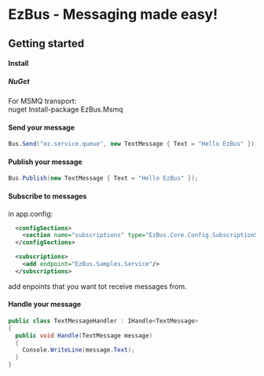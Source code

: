 EzBus - Messaging made easy!
===============================

## Getting started

#### Install


##### NuGet

For MSMQ transport:<br/>
nuget Install-package EzBus.Msmq

#### Send your message

```C#
Bus.Send("ez.service.queue", new TextMessage { Text = "Hello EzBus" });
```

#### Publish your message

```C#
Bus.Publish(new TextMessage { Text = "Hello EzBus" });
```

#### Subscribe to messages

in app.config:

```xml
  <configSections>
    <section name="subscriptions" type="EzBus.Core.Config.SubscriptionSection, EzBus.Core"/>
  </configSections>

  <subscriptions>
    <add endpoint="EzBus.Samples.Service"/>
  </subscriptions>
```

add enpoints that you want tot receive messages from.

#### Handle your message

```C#
public class TextMessageHandler : IHandle<TextMessage>
{
  public void Handle(TextMessage message)
  {
    Console.WriteLine(message.Text);
  }
}
```

